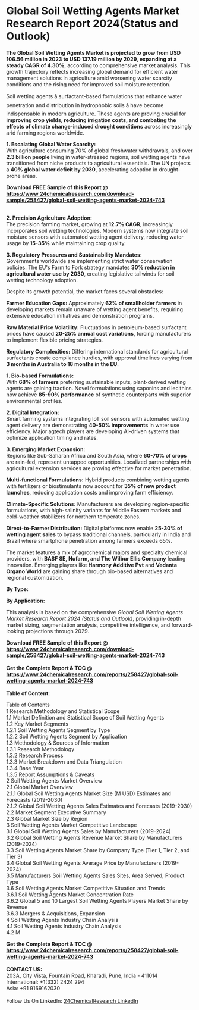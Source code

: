 <h1>Global Soil Wetting Agents Market Research Report 2024(Status and Outlook)</h1><p><strong>The Global Soil Wetting Agents Market is projected to grow from USD 106.56 million in 2023 to USD 137.19 million by 2029, expanding at a steady CAGR of 4.30%</strong>, according to comprehensive market analysis. This growth trajectory reflects increasing global demand for efficient water management solutions in agriculture amid worsening water scarcity conditions and the rising need for improved soil moisture retention.</p><p>Soil wetting agents â surfactant-based formulations that enhance water penetration and distribution in hydrophobic soils â have become indispensable in modern agriculture. These agents are proving crucial for <strong>improving crop yields, reducing irrigation costs, and combating the effects of climate change-induced drought conditions</strong> across increasingly arid farming regions worldwide.</p><p><strong>1. Escalating Global Water Scarcity:</strong><br>
With agriculture consuming 70% of global freshwater withdrawals, and over <strong>2.3 billion people</strong> living in water-stressed regions, soil wetting agents have transitioned from niche products to agricultural essentials. The UN projects a <strong>40% global water deficit by 2030</strong>, accelerating adoption in drought-prone areas.</p><div><b>Download FREE Sample of this Report @ 
            <a href="https://www.24chemicalresearch.com/download-sample/258427/global-soil-wetting-agents-market-2024-743">
            https://www.24chemicalresearch.com/download-sample/258427/global-soil-wetting-agents-market-2024-743</a></b></div><br><p><strong>2. Precision Agriculture Adoption:</strong><br>
The precision farming market, growing at <strong>12.7% CAGR</strong>, increasingly incorporates soil wetting technologies. Modern systems now integrate soil moisture sensors with automated wetting agent delivery, reducing water usage by <strong>15-35%</strong> while maintaining crop quality.</p><p><strong>3. Regulatory Pressures and Sustainability Mandates:</strong><br>
Governments worldwide are implementing strict water conservation policies. The EU's Farm to Fork strategy mandates <strong>30% reduction in agricultural water use by 2030</strong>, creating legislative tailwinds for soil wetting technology adoption.</p><p>Despite its growth potential, the market faces several obstacles:</p><p><strong>Farmer Education Gaps:</strong> Approximately <strong>62% of smallholder farmers</strong> in developing markets remain unaware of wetting agent benefits, requiring extensive education initiatives and demonstration programs.</p><p><strong>Raw Material Price Volatility:</strong> Fluctuations in petroleum-based surfactant prices have caused <strong>20-25% annual cost variations</strong>, forcing manufacturers to implement flexible pricing strategies.</p><p><strong>Regulatory Complexities:</strong> Differing international standards for agricultural surfactants create compliance hurdles, with approval timelines varying from <strong>3 months in Australia to 18 months in the EU</strong>.</p><p><strong>1. Bio-based Formulations:</strong><br>
With <strong>68% of farmers</strong> preferring sustainable inputs, plant-derived wetting agents are gaining traction. Novel formulations using saponins and lecithins now achieve <strong>85-90% performance</strong> of synthetic counterparts with superior environmental profiles.</p><p><strong>2. Digital Integration:</strong><br>
Smart farming systems integrating IoT soil sensors with automated wetting agent delivery are demonstrating <strong>40-50% improvements</strong> in water use efficiency. Major agtech players are developing AI-driven systems that optimize application timing and rates.</p><p><strong>3. Emerging Market Expansion:</strong><br>
Regions like Sub-Saharan Africa and South Asia, where <strong>60-70% of crops</strong> are rain-fed, represent untapped opportunities. Localized partnerships with agricultural extension services are proving effective for market penetration.</p><p><strong>Multi-functional Formulations:</strong> Hybrid products combining wetting agents with fertilizers or biostimulants now account for <strong>35% of new product launches</strong>, reducing application costs and improving farm efficiency.</p><p><strong>Climate-Specific Solutions:</strong> Manufacturers are developing region-specific formulations, with high-salinity variants for Middle Eastern markets and cold-weather stabilizers for northern temperate zones.</p><p><strong>Direct-to-Farmer Distribution:</strong> Digital platforms now enable <strong>25-30% of wetting agent sales</strong> to bypass traditional channels, particularly in India and Brazil where smartphone penetration among farmers exceeds 65%.</p><p>The market features a mix of agrochemical majors and specialty chemical providers, with <strong>BASF SE, Nufarm, and The Wilbur Ellis Company</strong> leading innovation. Emerging players like <strong>Harmony Additive Pvt</strong> and <strong>Vedanta Organo World</strong> are gaining share through bio-based alternatives and regional customization.</p><p><strong>By Type:</strong></p><p><strong>By Application:</strong></p><p>This analysis is based on the comprehensive <em>Global Soil Wetting Agents Market Research Report 2024 (Status and Outlook)</em>, providing in-depth market sizing, segmentation analysis, competitive intelligence, and forward-looking projections through 2029.</p><div><b>Download FREE Sample of this Report @ 
            <a href="https://www.24chemicalresearch.com/download-sample/258427/global-soil-wetting-agents-market-2024-743">
            https://www.24chemicalresearch.com/download-sample/258427/global-soil-wetting-agents-market-2024-743</a></b></div><br><div><b>Get the Complete Report & TOC @ 
            <a href="https://www.24chemicalresearch.com/reports/258427/global-soil-wetting-agents-market-2024-743">
            https://www.24chemicalresearch.com/reports/258427/global-soil-wetting-agents-market-2024-743</a></b></div><br>
            <b>Table of Content:</b><p>Table of Contents<br />
1 Research Methodology and Statistical Scope<br />
1.1 Market Definition and Statistical Scope of Soil Wetting Agents<br />
1.2 Key Market Segments<br />
1.2.1 Soil Wetting Agents Segment by Type<br />
1.2.2 Soil Wetting Agents Segment by Application<br />
1.3 Methodology & Sources of Information<br />
1.3.1 Research Methodology<br />
1.3.2 Research Process<br />
1.3.3 Market Breakdown and Data Triangulation<br />
1.3.4 Base Year<br />
1.3.5 Report Assumptions & Caveats<br />
2 Soil Wetting Agents Market Overview<br />
2.1 Global Market Overview<br />
2.1.1 Global Soil Wetting Agents Market Size (M USD) Estimates and Forecasts (2019-2030)<br />
2.1.2 Global Soil Wetting Agents Sales Estimates and Forecasts (2019-2030)<br />
2.2 Market Segment Executive Summary<br />
2.3 Global Market Size by Region<br />
3 Soil Wetting Agents Market Competitive Landscape<br />
3.1 Global Soil Wetting Agents Sales by Manufacturers (2019-2024)<br />
3.2 Global Soil Wetting Agents Revenue Market Share by Manufacturers (2019-2024)<br />
3.3 Soil Wetting Agents Market Share by Company Type (Tier 1, Tier 2, and Tier 3)<br />
3.4 Global Soil Wetting Agents Average Price by Manufacturers (2019-2024)<br />
3.5 Manufacturers Soil Wetting Agents Sales Sites, Area Served, Product Type<br />
3.6 Soil Wetting Agents Market Competitive Situation and Trends<br />
3.6.1 Soil Wetting Agents Market Concentration Rate<br />
3.6.2 Global 5 and 10 Largest Soil Wetting Agents Players Market Share by Revenue<br />
3.6.3 Mergers & Acquisitions, Expansion<br />
4 Soil Wetting Agents Industry Chain Analysis<br />
4.1 Soil Wetting Agents Industry Chain Analysis<br />
4.2 M</p><div><b>Get the Complete Report & TOC @ 
            <a href="https://www.24chemicalresearch.com/reports/258427/global-soil-wetting-agents-market-2024-743">
            https://www.24chemicalresearch.com/reports/258427/global-soil-wetting-agents-market-2024-743</a></b></div><br><b>CONTACT US:</b><br>
            203A, City Vista, Fountain Road, Kharadi, Pune, India - 411014<br>
            International: +1(332) 2424 294<br>
            Asia: +91 9169162030 <br><br>
            Follow Us On LinkedIn: <a href="https://www.linkedin.com/company/24chemicalresearch/">24ChemicalResearch LinkedIn</a>